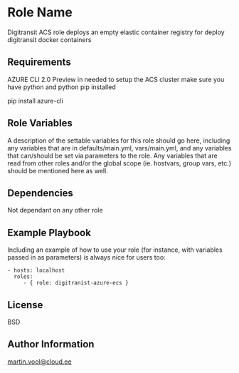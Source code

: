 Role Name
=========

Digitransit ACS role deploys an empty elastic container registry for deploy digitransit docker containers 

Requirements
------------

AZURE CLI 2.0 Preview in needed to setup the ACS cluster make sure you have python and python pip installed 

pip install azure-cli 


Role Variables
--------------

A description of the settable variables for this role should go here, including any variables that are in defaults/main.yml, vars/main.yml, and any variables that can/should be set via parameters to the role. Any variables that are read from other roles and/or the global scope (ie. hostvars, group vars, etc.) should be mentioned here as well.

Dependencies
------------

Not dependant on any other role

Example Playbook
----------------

Including an example of how to use your role (for instance, with variables passed in as parameters) is always nice for users too:

    - hosts: localhost
      roles:
         - { role: digitranist-azure-ecs }

License
-------

BSD

Author Information
------------------

martin.vool@cloud.ee
